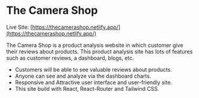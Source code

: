 # The Camera Shop

Live Site: [https://thecamerashop.netlify.app/](https://thecamerashop.netlify.app/)

The Camera Shop is a product analysis website in which customer give their reviews about products. This product analysis site has lots of features such as customer reviews, a dashboard, blogs, etc.

- Customers will be able to see valuable reviews about products.
- Anyone can see and analyze via the dashboard charts.
- Responsive and Attractive user interface and user-friendly site.
- This site build with React, React-Router and Tailwind CSS.
